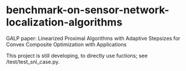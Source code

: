 # benchmark-on-sensor-network-localization-algorithms

GALP paper: Linearized Proximal Algorithms with Adaptive Stepsizes for Convex Composite Optimization with Applications

This project is still developing, to directly use fuctions; see /test/test_snl_case.py.
